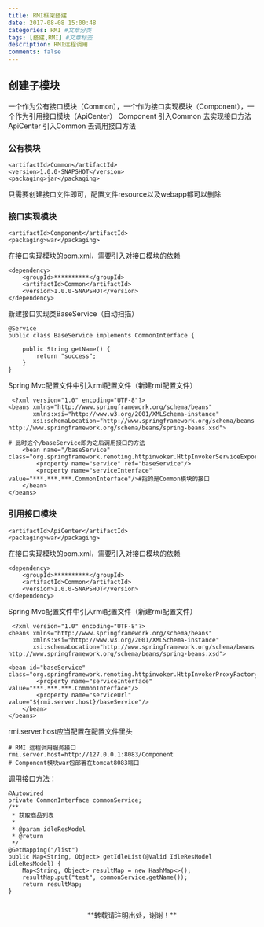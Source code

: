 ```yaml
---
title: RMI框架搭建
date: 2017-08-08 15:00:48
categories: RMI #文章分类
tags: [搭建,RMI] #文章标签
description: RMI远程调用
comments: false
---
```

<!-- more -->
## 创建子模块
一个作为公有接口模块（Common），一个作为接口实现模块（Component），一个作为引用接口模块（ApiCenter）
Component 引入Common 去实现接口方法
ApiCenter    引入Common 去调用接口方法
### 公有模块
```
<artifactId>Common</artifactId>
<version>1.0.0-SNAPSHOT</version>
<packaging>jar</packaging>
```
只需要创建接口文件即可，配置文件resource以及webapp都可以删除
### 接口实现模块
```
<artifactId>Component</artifactId>
<packaging>war</packaging>
```
在接口实现模块的pom.xml，需要引入对接口模块的依赖
```
<dependency>
    <groupId>**********</groupId>
    <artifactId>Common</artifactId>
    <version>1.0.0-SNAPSHOT</version>
</dependency>
```
新建接口实现类BaseService（自动扫描）
```
@Service
public class BaseService implements CommonInterface {

    public String getName() {
        return "success";
    }
}

```
Spring Mvc配置文件中引入rmi配置文件（新建rmi配置文件）
```
 <?xml version="1.0" encoding="UTF-8"?>
<beans xmlns="http://www.springframework.org/schema/beans"
       xmlns:xsi="http://www.w3.org/2001/XMLSchema-instance"
       xsi:schemaLocation="http://www.springframework.org/schema/beans http://www.springframework.org/schema/beans/spring-beans.xsd">
       
# 此时这个/baseService即为之后调用接口的方法
    <bean name="/baseService" class="org.springframework.remoting.httpinvoker.HttpInvokerServiceExporter">
        <property name="service" ref="baseService"/>
        <property name="serviceInterface" value="***.***.***.CommonInterface"/>#指的是Common模块的接口
    </bean>
</beans>
```
###  引用接口模块
```
<artifactId>ApiCenter</artifactId>
<packaging>war</packaging>
```
在接口实现模块的pom.xml，需要引入对接口模块的依赖
```
<dependency>
    <groupId>**********</groupId>
    <artifactId>Common</artifactId>
    <version>1.0.0-SNAPSHOT</version>
</dependency>
```
Spring Mvc配置文件中引入rmi配置文件（新建rmi配置文件）
```
 <?xml version="1.0" encoding="UTF-8"?>
<beans xmlns="http://www.springframework.org/schema/beans"
       xmlns:xsi="http://www.w3.org/2001/XMLSchema-instance"
       xsi:schemaLocation="http://www.springframework.org/schema/beans http://www.springframework.org/schema/beans/spring-beans.xsd">
       
<bean id="baseService" class="org.springframework.remoting.httpinvoker.HttpInvokerProxyFactoryBean">
        <property name="serviceInterface" value="***.***.***.CommonInterface"/>
        <property name="serviceUrl" value="${rmi.server.host}/baseService"/>
    </bean>
</beans>
```
rmi.server.host应当配置在配置文件里头
```
# RMI 远程调用服务接口
rmi.server.host=http://127.0.0.1:8083/Component
# Component模块war包部署在tomcat8083端口
```
调用接口方法：
```
@Autowired
private CommonInterface commonService;
/**
 * 获取商品列表
 *
 * @param idleResModel
 * @return
 */
@GetMapping("/list")
public Map<String, Object> getIdleList(@Valid IdleResModel idleResModel) {
    Map<String, Object> resultMap = new HashMap<>();
    resultMap.put("test", commonService.getName());
    return resultMap;
}
```

<br/>
<center>**转载请注明出处，谢谢！**</center>
